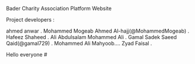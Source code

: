 Bader Charity Association Platform Website

Project developers :



ahmed anwar  .
Mohammed Mogeab Ahmed Al-hajj(@MohammedMogeab) .
Hafeez Shaheed .
Ali Abdulsalam Mohammed Ali .
Gamal Sadek Saeed Qaid(@gamal729) .
Mohammed Ali Mahyoob....
Zyad Faisal .
 

 Hello everyone
#![]()
